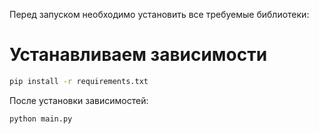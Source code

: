 Перед запуском необходимо установить все требуемые библиотеки:
# Устанавливаем зависимости
```bash
pip install -r requirements.txt
```

После установки зависимостей:

```bash
python main.py
```
